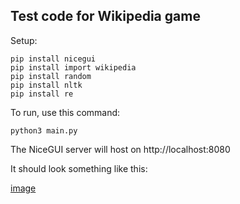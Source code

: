 ## Test code for Wikipedia game

Setup:

```
pip install nicegui
pip install import wikipedia
pip install random
pip install nltk
pip install re
```
To run, use this command:

```
python3 main.py
```
The NiceGUI server will host on http://localhost:8080

It should look something like this:

[image](screenshot.png)
